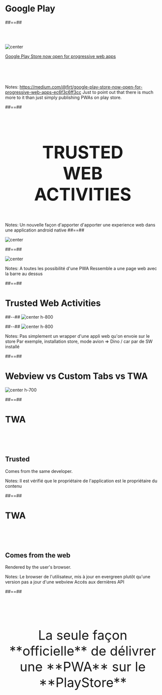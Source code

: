 <!-- .slide: class="transition bg-blue" -->

# Google Play

##==##

<!-- .slide: class="mariane" -->

<br><br>

![center](./assets/images/store/firtman-twa.png)

[Google Play Store now open for progressive web apps](https://medium.com/@firt/google-play-store-now-open-for-progressive-web-apps-ec6f3c6ff3cc)

<!-- .element: class="center" -->

<br><br>
<br><br>
Notes:
https://medium.com/@firt/google-play-store-now-open-for-progressive-web-apps-ec6f3c6ff3cc
Just to point out that there is much more to it than just simply publishing PWAs on play store.

##==##

<!-- .slide: data-background="" class="flex-row" -->

<br><br>

<p style="font-size:4em; font-weight:bold; text-align:center">
TRUSTED
<br>
WEB
<br>
ACTIVITIES
</p>

Notes:
Un nouvelle façon d'apporter d'apporter une experience web dans une application android native
##==##

<!-- .slide: class="flex-row" -->

![center](./assets/images/store/webview.png)

##==##

<!-- .slide: class="flex-row" -->

![center](./assets/images/store/custom-tabs.png)

Notes:
A toutes les possibilité d'une PWA
Ressemble a une page web avec la barre au dessus

##==##

<!-- .slide: class="two-column-layout" -->

# Trusted Web Activities

##--##
![center h-800](./assets/images/twa-fullscreen.png)

##--##
![center h-800](./assets/images/twa-description.png)

Notes:
Pas simplement un wrapper d'une appli web qu'on envoie sur le store
Par exemple, installation store, mode avion => Dino / car par de SW installé

##==##

# Webview vs Custom Tabs vs TWA

<!-- .slide: class="flex-row" -->

![center h-700](./assets/images/advantages-twa.png)

##==##

# TWA

<br><br><br>

## Trusted

<!-- .element: class="center-big" -->

Comes from the same developer.

<!-- .element: class="center-big" -->

Notes:
Il est vérifié que le propriétaire de l'application est le propriétaire du contenu

##==##

<!-- .slide: class="flex-row" -->

# TWA

<br><br><br>

## Comes from the web

<!-- .element: class="center-big" -->

Rendered by the user's browser.

<!-- .element: class="center-big" -->

Notes:
Le browser de l'utilisateur, mis à jour en evergreen plutôt qu'une version pas a jour d'une webview
Accés aux dernières API

##==##

<br><br><br>

<p style="text-align:center;font-size:3em">
La seule façon **officielle** de délivrer une **PWA** sur le **PlayStore**
</p>
